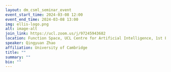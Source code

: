 ```yaml
---
layout: dm_csml_seminar_event
event_start_time: 2024-03-08 12:00
event_end_time: 2024-03-08 13:00
img: ellis-logo.png
alt: image-alt
join_link: https://ucl.zoom.us/j/97245943682
location: Function Space, UCL Centre for Artificial Intelligence, 1st Floor, 90 High Holborn, London WC1V 6BH
speaker: Qingyuan Zhao
affiliation: University of Cambridge
title: ""
summary: ""
bio: ""
---
```

